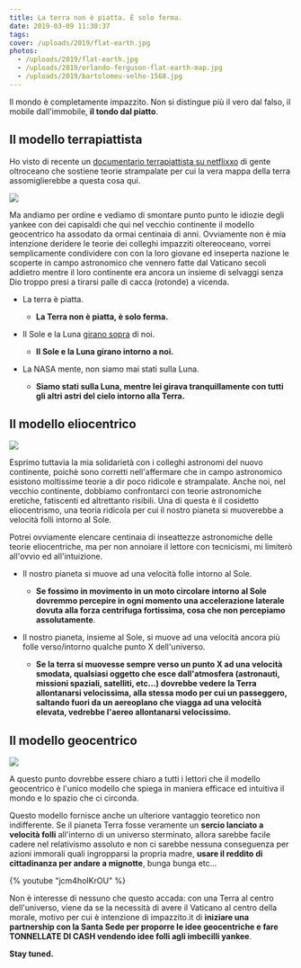 ```yaml
---
title: La terra non è piatta. È solo ferma.
date: 2019-03-09 11:30:37
tags:
cover: /uploads/2019/flat-earth.jpg
photos:
  - /uploads/2019/flat-earth.jpg
  - /uploads/2019/orlando-ferguson-flat-earth-map.jpg
  - /uploads/2019/bartolomeu-velho-1568.jpg
---
```

Il mondo è completamente impazzito. 
Non si distingue più il vero dal falso, il mobile dall'immobile, __il tondo dal piatto__.

## Il modello terrapiattista

Ho visto di recente un [documentario terrapiattista su netflixxo](https://www.netflix.com/title/81015076) di gente oltroceano che sostiene teorie strampalate per cui la vera mappa della terra assomiglierebbe a questa cosa qui.

![](/uploads/2019/orlando-ferguson-flat-earth-map.jpg)

Ma andiamo per ordine e vediamo di smontare punto punto le idiozie degli yankee con dei capisaldi che qui nel vecchio continente il modello geocentrico ha assodato da ormai centinaia di anni.
Ovviamente non è mia intenzione deridere le teorie dei colleghi impazziti oltereoceano, vorrei semplicamente condividere con con la loro giovane ed inseperta nazione le scoperte in campo astronomico che vennero fatte dal Vaticano secoli addietro mentre il loro continente era ancora un insieme di selvaggi senza Dio troppo presi a tirarsi palle di cacca (rotonde) a vicenda.

* La terra è piatta.
  * __La Terra non è piatta, è solo ferma.__

* Il Sole e la Luna [girano sopra](http://walter.bislins.ch/bloge/index.asp?page=flat+earth+dome+model) di noi.
  * __Il Sole e la Luna girano intorno a noi.__

* La NASA mente, non siamo mai stati sulla Luna.
  * __Siamo stati sulla Luna, mentre lei girava tranquillamente con tutti gli altri astri del cielo intorno alla Terra.__

## Il modello eliocentrico

![](/uploads/2019/eliocentrismo.jpg)

Esprimo tuttavia la mia solidarietà con i colleghi astronomi del nuovo continente, poichè sono corretti nell'affermare che in campo astronomico esistono moltissime teorie a dir poco ridicole e strampalate.
Anche noi, nel vecchio continente, dobbiamo confrontarci con teorie astronomiche eretiche, fatiscenti ed altrettanto risibili.
Una di questa è il cosidetto eliocentrismo, una teoria ridicola per cui il nostro pianeta si muoverebbe a velocità folli intorno al Sole.

Potrei ovviamente elencare centinaia di inseattezze astronomiche delle teorie eliocentriche, ma per non annoiare il lettore con tecnicismi, mi limiterò all'ovvio ed all'intuizione.

* Il nostro pianeta si muove ad una velocità folle intorno al Sole.
  * __Se fossimo in movimento in un moto circolare intorno al Sole dovremmo percepire in ogni momento una accelerazione laterale dovuta alla forza centrifuga fortissima, cosa che non percepiamo assolutamente__.

* Il nostro pianeta, insieme al Sole, si muove ad una velocità ancora più folle verso/intorno qualche punto X dell'universo.
  * __Se la terra si muovesse sempre verso un punto X ad una velocità smodata, qualsiasi oggetto che esce dall'atmosfera (astronauti, missioni spaziali, satelliti, etc...) dovrebbe vedere la Terra allontanarsi velocissima, alla stessa modo per cui un passeggero, saltando fuori da un aereoplano che viagga ad una velocità elevata, vedrebbe l'aereo allontanarsi velocissimo.__

## Il modello geocentrico

![](/uploads/2019/bartolomeu-velho-1568.jpg)

A questo punto dovrebbe essere chiaro a tutti i lettori che il modello geocentrico è l'unico modello che spiega in maniera efficace ed intuitiva il mondo e lo spazio che ci circonda.

Questo modello fornisce anche un ulteriore vantaggio teoretico non indifferente.
Se il pianeta Terra fosse veramente un __sercio lanciato a velocità folli__ all'interno di un universo sterminato, allora sarebbe facile cadere nel relativismo assoluto e non ci sarebbe nessuna conseguenza per azioni immorali quali ingropparsi la propria madre, __usare il reddito di cittadinanza per andare a mignotte__, bunga bunga etc...

{% youtube "jcm4hoIKrOU" %}

Non è interesse di nessuno che questo accada: con una Terra al centro dell'universo, viene da se la necessità di avere il Vaticano al centro della morale, motivo per cui è intenzione di impazzito.it di __iniziare una partnership con la Santa Sede per proporre le idee geocentriche e fare TONNELLATE DI CASH vendendo idee folli agli imbecilli yankee__.

__Stay tuned.__